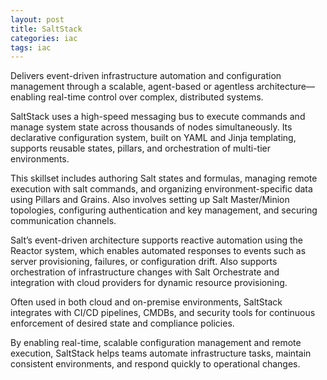 ```yaml
---
layout: post
title: SaltStack
categories: iac
tags: iac
---
```


Delivers event-driven infrastructure automation and configuration management through a scalable, agent-based or agentless architecture—enabling real-time control over complex, distributed systems.

<!--more-->

SaltStack uses a high-speed messaging bus to execute commands and manage system state across thousands of nodes simultaneously. Its declarative configuration system, built on YAML and Jinja templating, supports reusable states, pillars, and orchestration of multi-tier environments.

This skillset includes authoring Salt states and formulas, managing remote execution with salt commands, and organizing environment-specific data using Pillars and Grains. Also involves setting up Salt Master/Minion topologies, configuring authentication and key management, and securing communication channels.

Salt’s event-driven architecture supports reactive automation using the Reactor system, which enables automated responses to events such as server provisioning, failures, or configuration drift. Also supports orchestration of infrastructure changes with Salt Orchestrate and integration with cloud providers for dynamic resource provisioning.

Often used in both cloud and on-premise environments, SaltStack integrates with CI/CD pipelines, CMDBs, and security tools for continuous enforcement of desired state and compliance policies.

By enabling real-time, scalable configuration management and remote execution, SaltStack helps teams automate infrastructure tasks, maintain consistent environments, and respond quickly to operational changes.